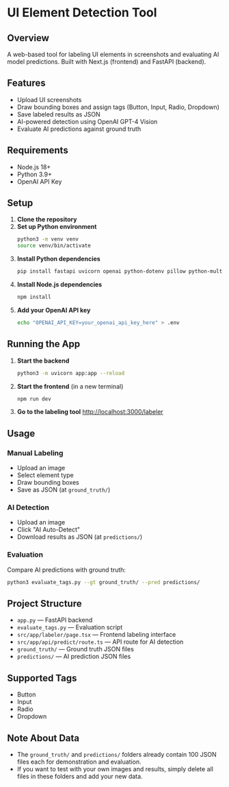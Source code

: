 # UI Element Detection Tool

## Overview
A web-based tool for labeling UI elements in screenshots and evaluating AI model predictions. Built with Next.js (frontend) and FastAPI (backend).

## Features
- Upload UI screenshots
- Draw bounding boxes and assign tags (Button, Input, Radio, Dropdown)
- Save labeled results as JSON
- AI-powered detection using OpenAI GPT-4 Vision
- Evaluate AI predictions against ground truth

## Requirements
- Node.js 18+
- Python 3.9+
- OpenAI API Key

## Setup

1. **Clone the repository**
2. **Set up Python environment**
   ```bash
   python3 -m venv venv
   source venv/bin/activate
   ```
3. **Install Python dependencies**
   ```bash
   pip install fastapi uvicorn openai python-dotenv pillow python-multipart
   ```
4. **Install Node.js dependencies**
   ```bash
   npm install
   ```
5. **Add your OpenAI API key**
   ```bash
   echo "OPENAI_API_KEY=your_openai_api_key_here" > .env
   ```

## Running the App

1. **Start the backend**
   ```bash
   python3 -m uvicorn app:app --reload
   ```
2. **Start the frontend** (in a new terminal)
   ```bash
   npm run dev
   ```
3. **Go to the labeling tool**
   [http://localhost:3000/labeler](http://localhost:3000/labeler)

## Usage

### Manual Labeling
- Upload an image
- Select element type
- Draw bounding boxes
- Save as JSON (at `ground_truth/`)

### AI Detection
- Upload an image
- Click "AI Auto-Detect"
- Download results as JSON (at `predictions/`)

### Evaluation
Compare AI predictions with ground truth:
```bash
python3 evaluate_tags.py --gt ground_truth/ --pred predictions/
```

## Project Structure
- `app.py` — FastAPI backend
- `evaluate_tags.py` — Evaluation script
- `src/app/labeler/page.tsx` — Frontend labeling interface
- `src/app/api/predict/route.ts` — API route for AI detection
- `ground_truth/` — Ground truth JSON files
- `predictions/` — AI prediction JSON files

## Supported Tags
- Button
- Input
- Radio
- Dropdown

## Note About Data
- The `ground_truth/` and `predictions/` folders already contain 100 JSON files each for demonstration and evaluation.
- If you want to test with your own images and results, simply delete all files in these folders and add your new data.


